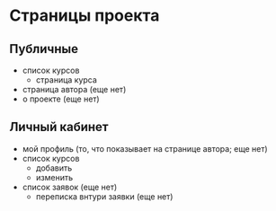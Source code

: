 
# Страницы проекта

## Публичные

* список курсов
  * страница курса
* страница автора (еще нет)
* о проекте (еще нет)

## Личный кабинет

* мой профиль (то, что показывает на странице автора; еще нет)
* список курсов
  * добавить
  * изменить
* список заявок (еще нет)
  * переписка внтури заявки (еще нет)
